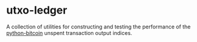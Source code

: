 utxo-ledger
===========

A collection of utilities for constructing and testing the performance of the [python-bitcoin](https://github.com/monetizeio/python-bitcoin) unspent transaction output indices.
